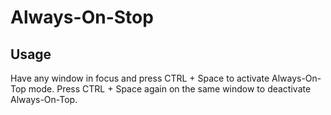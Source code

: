 # Always-On-Stop

## Usage
Have any window in focus and press CTRL + Space to activate Always-On-Top mode.
Press CTRL + Space again on the same window to deactivate Always-On-Top.
